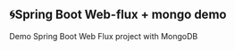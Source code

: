 
:cyclone:Spring Boot Web-flux + mongo demo
-----------
Demo Spring Boot Web Flux project with MongoDB 
